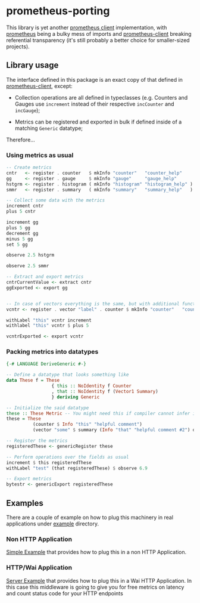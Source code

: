 # prometheus-porting

This library is yet another [prometheus client](https://prometheus.io/docs/instrumenting/writing_clientlibs)
implementation, with [prometheus](https://hackage.haskell.org/package/prometheus) being a bulky
mess of imports and [prometheus-client](https://hackage.haskell.org/package/prometheus) breaking
referential transparency (it's still probably a better choice for smaller-sized projects).



## Library usage

The interface defined in this package is an exact copy of that defined in
[prometheus-client](https://hackage.haskell.org/package/prometheus), except:

- Collection operations are all defined in typeclasses
    (e.g. Counters and Gauges use `increment` instead of their respective `incCounter` and `incGauge`);

- Metrics can be registered and exported in bulk if defined inside of a matching `Generic` datatype;

Therefore...

### Using metrics as usual

```haskell
-- Create metrics
cntr   <- register . counter   $ mkInfo "counter"   "counter_help"
gg     <- register . gauge     $ mkInfo "gauge"     "gauge_help"
hstgrm <- register . histogram ( mkInfo "histogram" "histogram_help" ) defBuckets
smmr   <- register . summary   ( mkInfo "summary"   "summary_help"   ) defQuantiles

-- Collect some data with the metrics
increment cntr
plus 5 cntr

increment gg
plus 5 gg
decrement gg
minus 5 gg
set 5 gg

observe 2.5 hstgrm

observe 2.5 smmr

-- Extract and export metrics
cntrCurrentValue <- extract cntr
ggExported <- export gg


-- In case of vectors everything is the same, but with additional functions
vcntr <- register . vector "label" . counter $ mkInfo "counter"   "counter_help"

withLabel "this" vcntr increment
withlabel "this" vcntr $ plus 5

vcntrExported <- export vcntr
```


### Packing metrics into datatypes

```haskell
{-# LANGUAGE DeriveGeneric #-}

-- Define a datatype that looks something like
data These f = These
                 { this :: NoIdentity f Counter
                 , that :: NoIdentity f (Vector1 Summary)
                 } deriving Generic

-- Initialize the said datatype
these :: These Metric -- You might need this if compiler cannot infer it
these = These
          (counter $ Info "this" "helpful comment")
          (vector "some" $ summary (Info "that" "helpful comment #2") def)

-- Register the metrics
registeredThese <- genericRegister these

-- Perform operations over the fields as usual
increment $ this registeredThese
withLabel "test" (that registeredThese) $ observe 6.9

-- Export metrics
bytestr <- genericExport registeredThese
```

## Examples

There are a couple of example on how to plug this machinery in real applications under [example](./example) directory.


### Non HTTP Application
[Simple Example](./example/simple/Main.hs) that provides how to plug this in a non HTTP Application.

### HTTP/Wai Application
[Server Example](./example/server/Main.hs) that provides how to plug this in a Wai HTTP Application. In this case this middleware is going to give you for free metrics on latency and count status code for your HTTP endpoints

